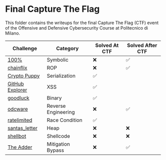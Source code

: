 # Final Capture The Flag

This folder contains the writeups for the final Capture The Flag (CTF) event of the Offensive and Defensive Cybersecurity Course at Politecnico di Milano.

<!-- Table with links to the challenges and if i solved them or not -->
| Challenge                            | Category            | Solved At CTF | Solved After CTF |
| ------------------------------------ | ------------------- | ------------- | ---------------- |
| [100%](./100%25)                       | Symbolic            | ❌             | ✅                |
| [chainflix](./chainflix)             | ROP                 | ❌             | ✅                |
| [Crypto Puppy](./cryptopuppy)        | Serialization       | ✅             |                  |
| [GitHub Explorer](./github_explorer) | XSS                 | ✅             |                  |
| [goodluck](./goodluck)               | Binary              | ✅             |                  |
| [odcware](./odcware)                 | Reverse Engineering | ❌             | ✅                |
| [ratelimited](./ratelimited)         | Race Condition      | ✅             |                  |
| [santas_letter](./santas_letter)     | Heap                | ❌             | ❌                |
| [shellbot](./shellbot)               | Shellcode           | ❌             | ❌                |
| [The Adder](./the_adder)             | Mitigation Bypass   | ❌             | ✅                |
